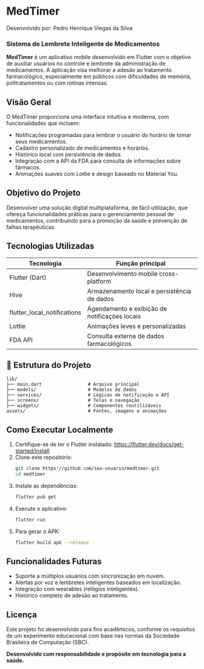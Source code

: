 # MedTimer

Desenvolvido por: Pedro Henrique Viegas da Silva

### Sistema de Lembrete Inteligente de Medicamentos

**MedTimer** é um aplicativo mobile desenvolvido em Flutter com o objetivo de auxiliar usuários no controle e lembrete da administração de medicamentos. A aplicação visa melhorar a adesão ao tratamento farmacológico, especialmente em públicos com dificuldades de memória, politratamentos ou com rotinas intensas.

## Visão Geral

O MedTimer proporciona uma interface intuitiva e moderna, com funcionalidades que incluem:

- Notificações programadas para lembrar o usuário do horário de tomar seus medicamentos.
- Cadastro personalizado de medicamentos e horários.
- Histórico local com persistência de dados.
- Integração com a API da FDA para consulta de informações sobre fármacos.
- Animações suaves com Lottie e design baseado no Material You.

## Objetivo do Projeto

Desenvolver uma solução digital multiplataforma, de fácil utilização, que ofereça funcionalidades práticas para o gerenciamento pessoal de medicamentos, contribuindo para a promoção da saúde e prevenção de falhas terapêuticas.

## Tecnologias Utilizadas

| Tecnologia               | Função principal                              |
|--------------------------|-----------------------------------------------|
| Flutter (Dart)           | Desenvolvimento mobile cross-platform         |
| Hive                     | Armazenamento local e persistência de dados   |
| flutter_local_notifications | Agendamento e exibição de notificações locais |
| Lottie                   | Animações leves e personalizadas              |
| FDA API                  | Consulta externa de dados farmacológicos      |

## 📂 Estrutura do Projeto

```
lib/
├── main.dart                 # Arquivo principal
├── models/                   # Modelos de dados
├── services/                 # Lógicas de notificação e API
├── screens/                  # Telas e navegação
├── widgets/                  # Componentes reutilizáveis
assets/                       # Fontes, imagens e animações
```

## Como Executar Localmente

1. Certifique-se de ter o Flutter instalado: https://flutter.dev/docs/get-started/install
2. Clone este repositório:
   ```bash
   git clone https://github.com/seu-usuario/medtimer.git
   cd medtimer
   ```
3. Instale as dependências:
   ```bash
   flutter pub get
   ```
4. Execute o aplicativo:
   ```bash
   flutter run
   ```
5. Para gerar o APK:
   ```bash
   flutter build apk --release
   ```

## Funcionalidades Futuras

- Suporte a múltiplos usuários com sincronização em nuvem.
- Alertas por voz e lembretes inteligentes baseados em localização.
- Integração com wearables (relógios inteligentes).
- Histórico completo de adesão ao tratamento.

## Licença

Este projeto foi desenvolvido para fins acadêmicos, conforme os requisitos de um experimento educacional com base nas normas da Sociedade Brasileira de Computação (SBC).

**Desenvolvido com responsabilidade e propósito em tecnologia para a saúde.**
